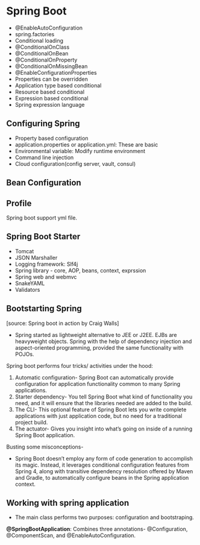 # Spring Boot

- @EnableAutoConfiguration
- spring.factories
- Conditional loading
- @ConditionalOnClass
- @ConditionalOnBean
- @ConditionalOnProperty
- @ConditionalOnMissingBean
- @EnableConfigurationProperties
- Properties can be overridden
- Application type based conditional
- Resource based conditional
- Expression based conditional
- Spring expression language

## Configuring Spring

- Property based configuration
- application.properties or application.yml: These are basic
- Environmental variable: Modify runtime environment
- Command line injection
- Cloud configuration(config server, vault, consul)

## Bean Configuration

## Profile

Spring boot support yml file.

## Spring Boot Starter 

- Tomcat
- JSON Marshaller
- Logging framework: Slf4j
- Spring library - core, AOP, beans, context, exprssion
- Spring web and webmvc
- SnakeYAML
- Validators

## Bootstarting Spring

[source: Spring boot in action by Craig Walls]

- Spring started as lightweight alternative to JEE or J2EE. EJBs are heavyweight
objects. Spring with the help of dependency injection and aspect-oriented
programming, provided the same functionality with POJOs.

Spring boot performs four tricks/ activities under the hood:

1. Automatic configuration- Spring Boot can automatically provide configuration
   for application functionality common to many Spring applications.
2. Starter dependency- You tell Spring Boot what kind of functionality you need,
   and it will ensure that the libraries needed are added to the build.
3. The CLI- This optional feature of Spring Boot lets you write complete
   applications with just application code, but no need for a traditional
   project build.
4. The actuator- Gives you insight into what’s going on inside of a running
   Spring Boot application.
      
Busting some misconceptions-

- Spring Boot doesn’t employ any form of code generation to accomplish its
magic. Instead, it leverages conditional configuration features from Spring 4,
  along with transitive dependency resolution offered by Maven and Gradle, to
  automatically configure beans in the Spring application context.

## Working with spring application

- The main class performs two purposes: configuration and bootstraping.

**@SpringBootApplication**: Combines three annotations- @Configuration,
  @ComponentScan, and @EnableAutoConfiguration.

